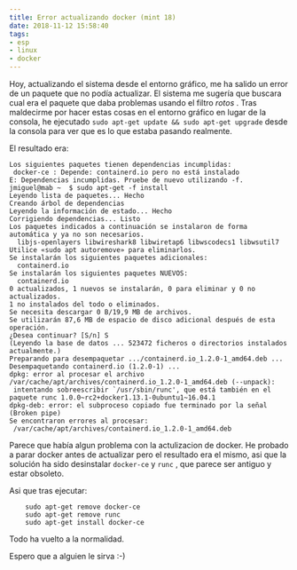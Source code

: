 ```yaml
---
title: Error actualizando docker (mint 18)
date: 2018-11-12 15:58:40
tags:
- esp
- linux
- docker
---
```


Hoy, actualizando el sistema desde el entorno gráfico, me ha salido un error de un paquete que no podía actualizar. El sistema me sugería que buscara cual era el paquete que daba problemas usando el filtro _rotos_ .  Tras maldecirme por hacer estas cosas en el entorno gráfico en lugar de la consola, he ejecutado `sudo apt-get update && sudo apt-get upgrade` desde la consola para ver que es lo que estaba pasando realmente.

El resultado era:



```
Los siguientes paquetes tienen dependencias incumplidas:
 docker-ce : Depende: containerd.io pero no está instalado
E: Dependencias incumplidas. Pruebe de nuevo utilizando -f.
jmiguel@mab ~  $ sudo apt-get -f install
Leyendo lista de paquetes... Hecho
Creando árbol de dependencias
Leyendo la información de estado... Hecho
Corrigiendo dependencias... Listo
Los paquetes indicados a continuación se instalaron de forma automática y ya no son necesarios.
  libjs-openlayers libwireshark8 libwiretap6 libwscodecs1 libwsutil7
Utilice «sudo apt autoremove» para eliminarlos.
Se instalarán los siguientes paquetes adicionales:
  containerd.io
Se instalarán los siguientes paquetes NUEVOS:
  containerd.io
0 actualizados, 1 nuevos se instalarán, 0 para eliminar y 0 no actualizados.
1 no instalados del todo o eliminados.
Se necesita descargar 0 B/19,9 MB de archivos.
Se utilizarán 87,6 MB de espacio de disco adicional después de esta operación.
¿Desea continuar? [S/n] S
(Leyendo la base de datos ... 523472 ficheros o directorios instalados actualmente.)
Preparando para desempaquetar .../containerd.io_1.2.0-1_amd64.deb ...
Desempaquetando containerd.io (1.2.0-1) ...
dpkg: error al procesar el archivo /var/cache/apt/archives/containerd.io_1.2.0-1_amd64.deb (--unpack):
 intentando sobreescribir `/usr/sbin/runc', que está también en el paquete runc 1.0.0~rc2+docker1.13.1-0ubuntu1~16.04.1
dpkg-deb: error: el subproceso copiado fue terminado por la señal (Broken pipe)
Se encontraron errores al procesar:
 /var/cache/apt/archives/containerd.io_1.2.0-1_amd64.deb

```

Parece que había algun problema con la actulizacion de docker. He probado a parar docker antes de actualizar pero el resultado era el mismo, asi que la solución ha sido desinstalar `docker-ce` y  `runc` , que parece ser antiguo y estar obsoleto.

Asi que tras ejecutar:

```
    sudo apt-get remove docker-ce
    sudo apt-get remove runc
    sudo apt-get install docker-ce

```

Todo ha vuelto a la normalidad.

Espero que a alguien le sirva :-)

